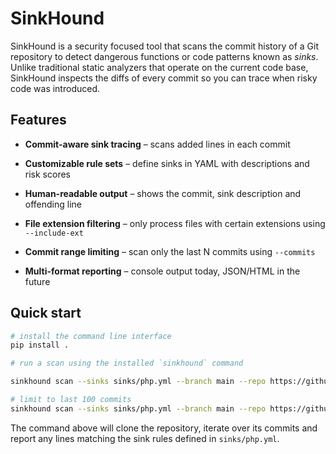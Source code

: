 # SinkHound

SinkHound is a security focused tool that scans the commit history of a Git repository to detect dangerous functions or code patterns known as *sinks*. Unlike traditional static analyzers that operate on the current code base, SinkHound inspects the diffs of every commit so you can trace when risky code was introduced.

## Features

- **Commit-aware sink tracing** – scans added lines in each commit
- **Customizable rule sets** – define sinks in YAML with descriptions and risk scores
- **Human-readable output** – shows the commit, sink description and offending line
- **File extension filtering** – only process files with certain extensions using `--include-ext`
- **Commit range limiting** – scan only the last N commits using `--commits`

- **Multi-format reporting** – console output today, JSON/HTML in the future

## Quick start

```bash
# install the command line interface
pip install .

# run a scan using the installed `sinkhound` command

sinkhound scan --sinks sinks/php.yml --branch main --repo https://github.com/codingo/NoSQLMap --include-ext php,yaml

# limit to last 100 commits
sinkhound scan --sinks sinks/php.yml --branch main --repo https://github.com/codingo/NoSQLMap --include-ext php,yaml -c 100

```

The command above will clone the repository, iterate over its commits and report any lines matching the sink rules defined in `sinks/php.yml`.

